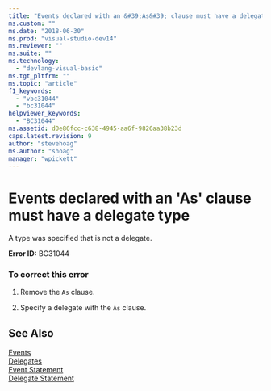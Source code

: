 ```yaml
---
title: "Events declared with an &#39;As&#39; clause must have a delegate type | Microsoft Docs"
ms.custom: ""
ms.date: "2018-06-30"
ms.prod: "visual-studio-dev14"
ms.reviewer: ""
ms.suite: ""
ms.technology: 
  - "devlang-visual-basic"
ms.tgt_pltfrm: ""
ms.topic: "article"
f1_keywords: 
  - "vbc31044"
  - "bc31044"
helpviewer_keywords: 
  - "BC31044"
ms.assetid: d0e86fcc-c638-4945-aa6f-9826aa38b23d
caps.latest.revision: 9
author: "stevehoag"
ms.author: "shoag"
manager: "wpickett"
---
```

# Events declared with an &#39;As&#39; clause must have a delegate type
A type was specified that is not a delegate.  
  
 **Error ID:** BC31044  
  
### To correct this error  
  
1.  Remove the `As` clause.  
  
2.  Specify a delegate with the `As` clause.  
  
## See Also  
 [Events](../Topic/Events%20\(Visual%20Basic\).md)   
 [Delegates](../Topic/Delegates%20\(Visual%20Basic\).md)   
 [Event Statement](../Topic/Event%20Statement.md)   
 [Delegate Statement](../Topic/Delegate%20Statement.md)